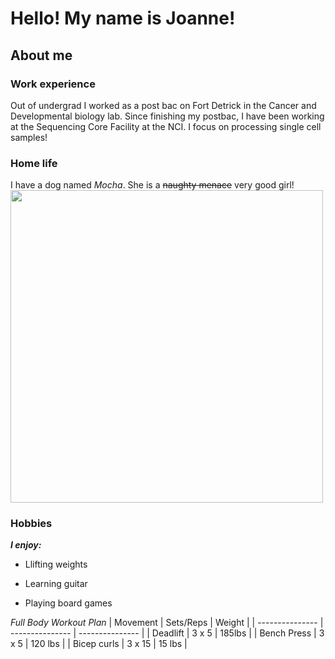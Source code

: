 # Hello! My name is Joanne! 
## About me
### Work experience
Out of undergrad I worked as a post bac on Fort Detrick in the Cancer and Developmental biology lab. Since finishing my postbac, I have been working at the Sequencing Core Facility at the NCI. I focus on processing single cell samples!

### Home life
I have a dog named _Mocha_. She is a ~~naughty menace~~ very good girl! <br> 
<img src="DSC_0035.JPG" wdith="200" height="500">

### Hobbies

**_I enjoy:_**
- Llifting weights
* Learning guitar
+ Playing board games

_Full Body Workout Plan_ 
| Movement | Sets/Reps | Weight |
| --------------- | --------------- | --------------- | 
| Deadlift | 3 x 5 | 185lbs | 
| Bench Press | 3 x 5 | 120 lbs |
| Bicep curls | 3 x 15 | 15 lbs |
